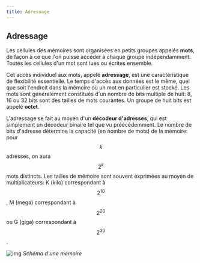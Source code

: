 ```yaml
---
title: Adressage
---
```


## Adressage

Les cellules des mémoires sont organisées en petits groupes appelés
**mots**, de façon à ce que l'on puisse accéder à chaque groupe
indépendamment. Toutes les cellules d'un mot sont lues ou écrites
ensemble.

Cet accès individuel aux mots, appelé **adressage**, est une
caractéristique de flexibilité essentielle. Le temps d'accès aux
données est le même, quel que soit l'endroit dans la mémoire où un mot
en particulier est stocké. Les mots sont généralement constitués d'un
nombre de bits multiple de huit: 8, 16 ou 32 bits sont des tailles de
mots courantes. Un groupe de huit bits est appelé **octet**.

L'adressage se fait au moyen d'un **décodeur d'adresses**, qui est
simplement un décodeur binaire tel que vu préécédemment. Le
nombre de bits d'adresse détermine la capacité (en nombre de mots) de
la mémoire: pour $$k$$ adresses, on aura $$2^k$$ mots distincts. Les
tailles de mémoire sont souvent exprimées au moyen de multiplicateurs:
K (kilo) correspondant à $$2^{10}$$, M (mega) correspondant à $$2^{20}$$
ou G (giga) correspondant à $$2^{30}$$.

![img]({{site.baseurl}}/img/memoire.png "Schéma d'une mémoire")
*Schéma d'une mémoire*

